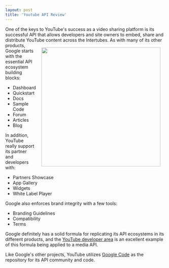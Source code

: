 ```yaml
---
layout: post
title: 'Youtube API Review'
---
```

One of the keys to YouTube's success as a video sharing platform is its successful API that allows developers and site owners to embed, share and distribute YouTube content across the Intertubes.
<img style="padding: 15px;" src="http://kinlane-productions.s3.amazonaws.com/api-evangelist/Youtube-Google-Code-Screenshot.PNG" alt="" width="375" align="right" />
As with many of its other products, Google starts with the essential API ecosystem building blocks:
<ul class="mainlist">
	<li>Dashboard</li>
	<li>Quickstart</li>
	<li>Docs</li>
	<li>Sample Code</li>
	<li>Forum</li>
	<li>Articles</li>
	<li>Blog</li>
</ul>
In addition, YouTube really support its partner and developers with:
<ul class="mainlist">
	<li>Partners Showcase</li>
	<li>App Gallery</li>
	<li>Widgets</li>
	<li>White Label Player</li>
</ul>
Google also enforces brand integrity with a few tools:
<ul class="mainlist">
	<li>Branding Guidelines</li>
	<li>Compatibility</li>
	<li>Terms</li>
</ul>
Google definitely has a solid formula for replicating its API ecosystems in its different products, and the <a href="http://code.google.com/apis/youtube/overview.html">YouTube developer area</a> is an excellent example of this formula being applied to a media API.<p></p>
Like Google's other projects, YouTube utilizes <a href="http://code.google.com">Google Code</a> as the repository for its API community and code.
